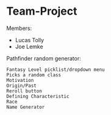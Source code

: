 # Team-Project

Members:
* Lucas Tolly
* Joe Lemke

Pathfinder random generator:

	Fantasy Level picklist/dropdown menu
	Picks a random class
	Motivation
	Origin/Past
	Reroll button
	Defining Characteristic
	Race
	Name Generator
